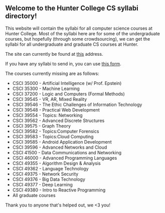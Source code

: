 ## Welcome to the Hunter College CS syllabi directory!

This website will contain the syllabi for all computer science courses at Hunter College. Most of the syllabi here are for some of the undergraduate courses, but hopefully (through some crowdsourcing), we can get the syllabi for all undergraduate and graduate CS courses at Hunter.

The site can currently be found at [this](https://richaguil.github.io/HunterCS_CourseSyllabi/) address.

If you have any syllabi to send in, you can use [this form](https://forms.gle/t7dsacuC3i9JgFxu6).

The courses currently missing are as follows:

* CSCI 35000 - Artificial Intelligence (w/ Prof. Epstein)
* CSCI 35300 - Machine Learning
* CSCI 37200 - Logic and Computers (Formal Methods)
* CSCI 39545 - VR, AR, Mixed Reality
* CSCI 39546 - The Ethic Challenges of Information Technology
* CSCI 39548 - Practical Web Development
* CSCI 39554 - Topics: Networking
* CSCI 39562 - Advanced Discrete Structures
* CSCI 39575 - Graph Theory
* CSCI 39582 - Topics:Computer Forensics
* CSCI 39583 - Topics:Cloud Computing
* CSCI 39585 - Android Application Development
* CSCI 39596 - Advanced Networks and Cloud
* CSCI 41500 - Data Communications and Networking
* CSCI 46000 - Advanced Programming Languages
* CSCI 49355 - Algorithm Design & Analysis
* CSCI 49362 - Language Technology
* CSCI 49375 - Network Security
* CSCI 49376 - Big Data Technology
* CSCI 49377 - Deep Learning
* CSCI 49380 - Intro to Reactive Programming
* All graduate courses

Thank you to anyone that's helped out, we <3 you!